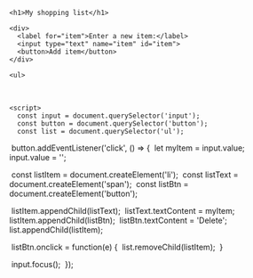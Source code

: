 <!DOCTYPE html>
<html lang="cn">
  <head>
    <meta charset="utf-8">
    <meta name="viewport" content="width=device-width, initial-scale=1.0">
    <title>Shopping list example</title>
    <style>
      li {
        margin-bottom: 10px;
      }

​      li button {
​        font-size: 8px;
​        margin-left: 20px;
​        color: #666;
​      }
​    </style>
  </head>
  <body>

    <h1>My shopping list</h1>

    <div>
      <label for="item">Enter a new item:</label>
      <input type="text" name="item" id="item">
      <button>Add item</button>
    </div>

    <ul>

​    </ul>

    <script>
      const input = document.querySelector('input');
      const button = document.querySelector('button');
      const list = document.querySelector('ul');

​      button.addEventListener('click', () => {
​        let myItem = input.value;
​        input.value = '';

​        const listItem = document.createElement('li');
​        const listText = document.createElement('span');
​        const listBtn = document.createElement('button');

​        listItem.appendChild(listText);
​        listText.textContent = myItem;
​        listItem.appendChild(listBtn);
​        listBtn.textContent = 'Delete';
​        list.appendChild(listItem);

​        listBtn.onclick = function(e) {
​          list.removeChild(listItem);
​        }

​        input.focus();
​      });
​    </script>
  </body>
</html>